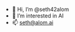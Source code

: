- 👋 Hi, I’m @seth42alom
- 👀 I’m interested in AI 
- 📫 seth@alom.ai

<!---
seth42alom/seth42alom is a ✨ special ✨ repository because its `README.md` (this file) appears on your GitHub profile.
You can click the Preview link to take a look at your changes.
--->
